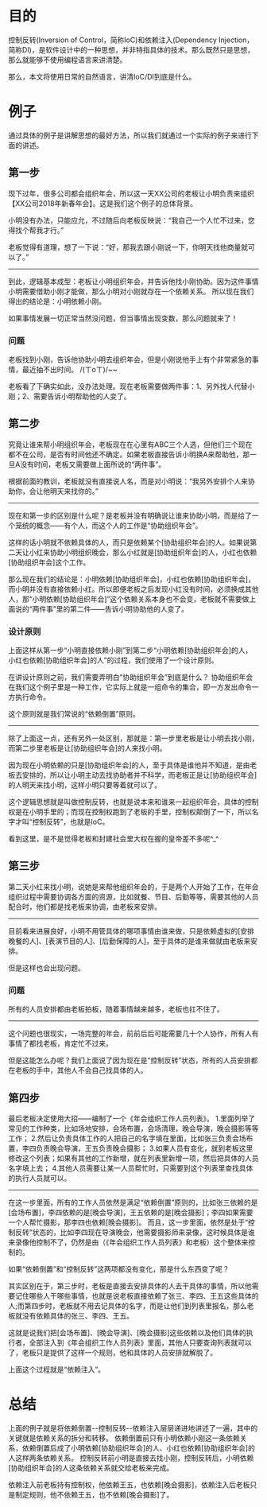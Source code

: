 # 目的
控制反转(Inversion of Control，简称IoC)和依赖注入(Dependency Injection，简称DI)，是软件设计中的一种思想，并非特指具体的技术。那么既然只是思想，那么就能够不使用编程语言来讲清楚。

那么，本文将使用日常的自然语言，讲清IoC/DI到底是什么。

# 例子
通过具体的例子是讲解思想的最好方法，所以我们就通过一个实际的例子来进行下面的讲述。

## 第一步
现下过年，很多公司都会组织年会，所以这一天XX公司的老板让小明负责来组织【XX公司2018年新春年会】。这是我们这个例子的总体背景。

小明没有办法，只能应允，不过随后向老板反映说：“我自己一个人忙不过来，您得找个帮我才行。”

老板觉得有道理，想了一下说：“好，那我去跟小刚说一下，你明天找他商量就可以了。”

-------
到此，逻辑基本成型：老板让小明组织年会，并告诉他找小刚协助。因为这件事情小明需要借助小刚才能做，那么小明对小刚就存在一个依赖关系。
所以现在我们得出的结论是：小明依赖小刚。

如果事情发展一切正常当然没问题，但当事情出现变数，那么问题就来了！

### 问题
老板找到小刚，告诉他协助小明去组织年会，但是小刚说他手上有个非常紧急的事情，最近抽不出时间。 /(ㄒoㄒ)/~~

老板看了下确实如此，没办法处理。现在老板需要做两件事：1、另外找人代替小刚；2、需要告诉小明帮助他的人变了。

## 第二步
究竟让谁来帮小明组织年会，老板现在在心里有ABC三个人选，但他们三个现在都不在公司，是否有时间他还不确定。如果老板直接告诉小明换A来帮助他，那一旦A没有时间，老板又需要做上面所说的“两件事”。

根据前面的教训，老板就没有直接说人名，而是对小明说：“我另外安排个人来协助你，会让他明天来找你的。”

----
现在和第一步的区别是什么呢？是老板并没有明确说让谁来协助小明，而是给了一个笼统的概念——有个人，而这个人的工作是“协助组织年会”。

这样的话小明就不依赖具体的人，而只是依赖某个[协助组织年会]的人。如果说第二天让小红来协助小明组织晚会，那么小红就是[协助组织年会]的人，小红也依赖[协助组织年会]这个工作。

那么现在我们的结论是：小明依赖[协助组织年会]，小红也依赖[协助组织年会]，而小明并没有直接依赖小红。所以即便老板之后发现小红没有时间，必须换成其他人，那“小明依赖[协助组织年会]”这个依赖关系本身也不会变，老板就不需要做上面说的“两件事”里的第二件——告诉小明协助他的人变了。

### 设计原则
上面这样从第一步“小明直接依赖小刚”到第二步“小明依赖[协助组织年会]的人，小红也依赖[协助组织年会]的人”的过程，我们使用了一个设计原则。

在讲设计原则之前，我们需要弄明白“协助组织年会”到底是什么？
协助组织年会在我们这个例子里是一种工作，它实际上就是一组命令的集合，即一方发出命令一方执行命令。

这个原则就是我们常说的“依赖倒置”原则。

----
除了上面这一点，还有另外一处区别，那就是：第一步里老板是让小明去找小刚，而第二步里老板是让[协助组织年会]的人来找小明。

因为现在小明依赖的只是[协助组织年会]的人，至于具体是谁他并不知道，是由老板去安排的，所以让小明主动去找协助者并不科学，而老板正是让[协助组织年会]的人明天来找小明，这样小明只要等着就可以了。

这个逻辑思想就是叫做控制反转，也就是说本来和谁来一起组织年会，具体的控制权是在小明手里的；而现在控制权跑到了老板的手里，控制权颠倒了一下，所以名字才叫“控制反转”，也就是IoC。

看到这里，是不是觉得老板和封建社会里大权在握的皇帝差不多呢^_^

## 第三步
第二天小红来找小明，说她是来帮他组织年会的，于是两个人开始了工作，在年会组织过程中需要协调各方面的资源，比如就餐、节目、后勤等等，需要其他的人员配合时，他们都是找老板来协调，由老板来安排。

----
目前看来进展良好，小明不用管具体的哪项事情由谁来做，只是依赖虚拟的[安排晚餐的人]、[表演节目的人]、[后勤保障的人]，至于具体的是谁来做就由老板来安排。

但是这样也会出现问题。

### 问题

所有的人员安排都由老板拍板，随着事情越来越多，老板也扛不住了。

----
这个问题也很现实，一场完整的年会，前前后后可能需要几十个人协作，所有人有事情了都找老板，肯定忙不过来。

但是这能怎么办呢？我们上面说了因为现在是“控制反转”状态，所有的人员安排都在老板的手中，其他人不会自己找具体的人。

## 第四步
最后老板决定使用大招——编制了一个《年会组织工作人员列表》。
1.里面列举了常见的工作种类，比如场地安排，会场布置，会场清理，晚会导演，晚会摄影等等工作；
2.然后让负责具体工作的人把自己的名字填在里面，比如张三负责会场布置，李四负责晚会导演，王五负责晚会摄影；
3.如果人员有变化，就到老板这里修改这个列表；如果有其他的工作新增，就在列表里新增一项，然后把具体的人员名字填上去；
4.其他人员需要让某一人员帮忙时，只需要到这个列表里查找具体的执行人员就可以。

----
在这一步里面，所有的工作人员依然是满足“依赖倒置”原则的，比如张三依赖的是[会场布置]，李四依赖的是[晚会导演]，王五依赖的是[晚会摄影]；李四如果需要一个人帮忙摄影，那李四也依赖[晚会摄影]。
而且，这一步里面，依然是处于“控制反转”状态的，比如李四现在导演晚会，他需要摄影师来录像，这时候具体是谁来录像他控制不了，仍然是由（《年会组织工作人员列表》和老板）这个整体来控制的。

如果“依赖倒置”和“控制反转”这两项都没有变化，那是什么东西变了呢？

其实区别在于，第三步时，老板是直接去安排具体的人去干具体的事情，所以他需要记住哪些人干哪些事情，也就是说老板直接依赖了张三、李四、王五这些具体的人;而第四步时，老板就不用去记具体的名字，而是让他们到列表里报名，那么老板就没有依赖具体的张三、李四、王五。

这就是说我们把[会场布置]、[晚会导演]、[晚会摄影]这些依赖以及他们具体的执行者，全部注入到《年会组织工作人员列表》里面，其他人只要查询列表就可以了，老板只是提供了这样一个规则，他和具体的人员安排就解脱了。

上面这个过程就是“依赖注入”。

# 总结
上面的例子就是将依赖倒置--控制反转--依赖注入层层递进地讲述了一遍，其中的关键就是依赖关系的拆分和转移。
依赖倒置前只有小明依赖小刚这一条依赖关系，依赖倒置后成了小明依赖[协助组织年会]的人、小红也依赖[协助组织年会]的人这样两条依赖关系。
控制反转前小明是直接去找小刚，控制反转后，小明依赖[协助组织年会]的人这条依赖关系就交给老板来完成。

依赖注入前老板持有控制权，他依赖王五，也依赖[晚会摄影]，依赖注入后老板只是制定规则，他不依赖王五，也不依赖[晚会摄影]了。

